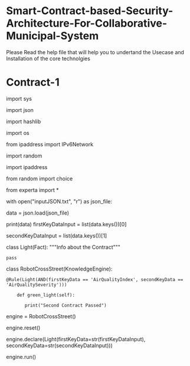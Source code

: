 # Smart-Contract-based-Security-Architecture-For-Collaborative-Municipal-System

Please Read the help file that will help you to undertand the Usecase and Installation of the core technolgies 

# Contract-1 

import sys

import json

import hashlib

import os

from ipaddress import IPv6Network

import random

import ipaddress

from random import choice

from experta import *

with open("inputJSON.txt", "r") as json_file:

data = json.load(json_file)

   print(data)
firstKeyDataInput = list(data.keys())[0]

secondKeyDataInput = list(data.keys())[1]


class Light(Fact):
    """Info about the Contract"""

    pass

class RobotCrossStreet(KnowledgeEngine):

    @Rule(Light(AND(firstKeyData == 'AirQualityIndex', secondKeyData == 'AirQualitySeverity')))
        
        def green_light(self):
        
           print("Second Contract Passed")
        
engine = RobotCrossStreet()

engine.reset()

engine.declare(Light(firstKeyData=str(firstKeyDataInput), secondKeyData=str(secondKeyDataInput)))
        
engine.run()
